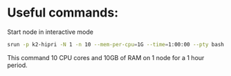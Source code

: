 # Useful commands:

Start node in interactive mode

```bash
srun -p k2-hipri -N 1 -n 10 --mem-per-cpu=1G --time=1:00:00 --pty bash
```
This command 10 CPU cores and 10GB of RAM on 1 node for a 1 hour period.
